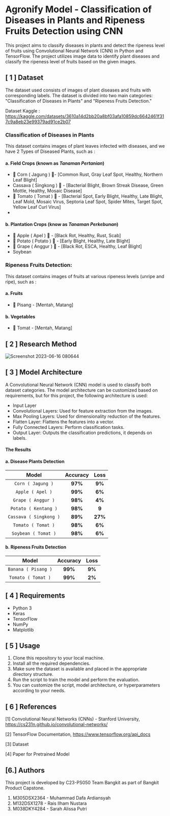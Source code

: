# Agronify Model - Classification of Diseases in Plants and Ripeness Fruits Detection using CNN

This project aims to classify diseases in plants and detect the ripeness level of fruits using Convolutional Neural Network (CNN) in Python and TensorFlow. The project utilizes image data to identify plant diseases and classify the ripeness level of fruits based on the given images.

## [ 1 ] Dataset

The dataset used consists of images of plant diseases and fruits with corresponding labels. The dataset is divided into two main categories: "Classification of Diseases in Plants" and "Ripeness Fruits Detection."

Dataset Kaggle : https://kaggle.com/datasets/3610a14d2bb20a8bf03afa10859dc6642461f317c9a8eb23e99379ad91ce2b07

### **Classification of Diseases in Plants** 
This dataset contains images of plant leaves infected with diseases, and we have 2 Types of Diseased Plants, such as :

#### a. Field Crops (known as _Tanaman Pertanian_)
- :corn: Corn ( Jagung ) :leaves:- [Common Rust, Gray Leaf Spot, Healthy, Northern Leaf Blight]
- Cassava ( Singkong ) :leaves: - [Bacterial Blight, Brown Streak Disease, Green Mottle, Healthy, Mosaic Disease]
- :tomato: Tomato ( Tomat ) :leaves: - [Bacterial Spot, Early Blight, Healthy, Late Blight, Leaf Mold, Mosaic Virus, Septoria Leaf Spot, Spider Mites, Target Spot, Yellow Leaf Curl Virus]
- 

#### b. Plantation Crops (know as _Tanaman Perkebunan_)
- :apple: Apple ( Apel ) :leaves: - [Black Rot, Healthy, Rust, Scab]
- :sweet_potato: Potato ( Potato ) :leaves: - [Early Blight, Healthy, Late Blight]
- :grapes: Grape ( Anggur ) :leaves: - [Black Rot, ESCA, Healthy, Leaf Blight]
- Soybean 

### **Ripeness Fruits Detection**: 
This dataset contains images of fruits at various ripeness levels (unripe and ripe), such as :
#### a. Fruits
- 🍌 Pisang - [Mentah, Matang]

#### b. Vegetables
- :tomato: Tomat - [Mentah, Matang]

## [ 2 ] Research Method
![Screenshot 2023-06-16 080644](https://github.com/Agronify/Agronify-model/assets/71364076/c8573311-a0b1-40cb-83d6-d872c30e32e7)


## [ 3 ] Model Architecture

A Convolutional Neural Network (CNN) model is used to classify both dataset categories. The model architecture can be customized based on requirements, but for this project, the following architecture is used:

- Input Layer
- Convolutional Layers: Used for feature extraction from the images.
- Max Pooling Layers: Used for dimensionality reduction of the features.
- Flatten Layer: Flattens the features into a vector.
- Fully Connected Layers: Perform classification tasks.
- Output Layer: Outputs the classification predictions, it depends on labels.

#### The Results
#### a. Disease Plants Detection   
| Model | Accuracy |  Loss |
| :---: | :---: | :---: |
| `Corn ( Jagung )` | **97%** | **9%** |
| `Apple ( Apel )` | **99%**  | **6%** |
| `Grape ( Anggur )` | **98%**  | **4%** |
| `Potato ( Kentang )` | **98%**  | **9** |
| `Cassava ( Singkong )` | **89%**  | **27%** |
| `Tomato ( Tomat )` | **98%**  | **6%** |
| `Soybean ( Tomat )` | **98%**  | **6%** |

#### b. Ripeness Fruits Detection   
| Model | Accuracy |  Loss |
| :---: | :---: | :---: |
| `Banana ( Pisang )` | **99%**  | **9%** |
| `Tomato ( Tomat )` | **99%**  | **2%** |


  

## [ 4 ] Requirements

- Python 3
- Keras
- TensorFlow
- NumPy
- Matplotlib

## [ 5 ] Usage

1. Clone this repository to your local machine.
2. Install all the required dependencies.
3. Make sure the dataset is available and placed in the appropriate directory structure.
4. Run the script to train the model and perform the evaluation.
5. You can customize the script, model architecture, or hyperparameters according to your needs.

## [ 6 ] References

[1] Convolutional Neural Networks (CNNs) - Stanford University, https://cs231n.github.io/convolutional-networks/

[2] TensorFlow Documentation, https://www.tensorflow.org/api_docs

[3] Dataset

[4] Paper for Pretrained Model

## [6.] Authors

This project is developed by C23-PS050 Team Bangkit as part of Bangkit Product Capstone.
1. M305DSX2364 - Muhammad Dafa Ardiansyah 
2. M132DSX1278 - Rais Ilham Nustara  
3. M038DKY4284 - Sarah Alissa Putri

